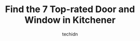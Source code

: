 ---
layout: ampstory
image: https://i0.wp.com/www.auto.or.id/wp-content/uploads/2023/06/wheeler-windows-inc-0-kitchener-1686323749.jpeg?resize=640,853
author: techidn
featured: false
description: Kitchener, Ontario, Canada is a haven for Door and Window enthusiasts, boasting an impressive array of 7 top-notch establishments. Whether youre a seasoned connoisseur or simply curious to 
title: Find the 7 Top-rated Door and Window in Kitchener
cover:
   title: Find the 7 Top-rated Door and Window in Kitchener
   subtitle: AUTO.OR.ID
   background: https://www.auto.or.id/wp-content/uploads/2023/06/wheeler-windows-inc-0-kitchener-1686323749.jpeg

pages: 
 - layout: thirds
   top: <h1>#1 Bavarian Window Works</h1>
   bottom: "<p>Bavarian Window Works recently replaced 3 big sunroom casement windows with 3 beautiful picture windows. The install team showed first thing in the morning and worked thr</p>"
   background: https://www.auto.or.id/wp-content/uploads/2023/06/wheeler-windows-inc-1-kitchener-1686323751.jpeg
   backgroundblur: true
 - layout: thirds
   top: <h1>#2 Rick MacDonald Siding, Windows and Doors Inc</h1>
   bottom: "<p>300 Trillium Dr, Kitchener, ON N2E 2K6, Canada</p>"
   background: https://www.auto.or.id/wp-content/uploads/2023/06/wheeler-windows-inc-2-kitchener-1686323752.jpeg
   cta:
      link: https://www.auto.or.id/find-the-7-top-rated-door-and-window-in-kitchener/
      text: Find the 7 Top-rated Door and Window in Kitchener
 - layout: thirds
   top: <h1>#3 Howald Windows & Doors</h1>
   bottom: "<p>400 Mill St, Kitchener, ON N2M 3R7, Canada</p>"
   background: https://images.unsplash.com/photo-1551727324-355cda9f1884?ixlib=rb-4.0.3&ixid=MnwxMjA3fDB8MHxwaG90by1wYWdlfHx8fGVufDB8fHx8&auto=format&fit=crop&w=640&h=853&q=80
   cta:
      link: https://www.auto.or.id/find-the-7-top-rated-door-and-window-in-kitchener/
      text: Find the 7 Top-rated Door and Window in Kitchener
 - layout: thirds
   top: <h1>#4 Tricity Windows And Doors.</h1>
   bottom: "<p>704 Robert Ferrie Dr, Kitchener, ON N2R 0B2, Canada</p>"
   background: https://images.unsplash.com/photo-1636325780109-2d154603a3a7?ixlib=rb-4.0.3&ixid=MnwxMjA3fDB8MHxwaG90by1wYWdlfHx8fGVufDB8fHx8&auto=format&fit=crop&w=640&h=853&q=80
   cta:
      link: https://www.auto.or.id/find-the-7-top-rated-door-and-window-in-kitchener/
      text: Find the 7 Top-rated Door and Window in Kitchener
 - layout: thirds
   top: <h1>#5 Strassburger Windows & Doors</h1>
   bottom: "<p>2101 Shirley Dr, Kitchener, ON N2B 3X4, Canada</p>"
   background: https://images.unsplash.com/photo-1610205296127-02e7366806e4?ixlib=rb-4.0.3&ixid=MnwxMjA3fDB8MHxwaG90by1wYWdlfHx8fGVufDB8fHx8&auto=format&fit=crop&w=640&h=853&q=80
   cta:
      link: https://www.auto.or.id/find-the-7-top-rated-door-and-window-in-kitchener/
      text: Find the 7 Top-rated Door and Window in Kitchener
 - layout: thirds
   top: <h1>#6 Wheeler Windows Inc</h1>
   bottom: "<p>61 Agnes St, Kitchener, ON N2G 2E9, Canada</p>"
   background: https://images.unsplash.com/photo-1622407760454-0a091d4c6cdf?ixlib=rb-4.0.3&ixid=MnwxMjA3fDB8MHxwaG90by1wYWdlfHx8fGVufDB8fHx8&auto=format&fit=crop&w=640&h=853&q=80
   cta:
      link: https://www.auto.or.id/find-the-7-top-rated-door-and-window-in-kitchener/
      text: Find the 7 Top-rated Door and Window in Kitchener
 - layout: thirds
   top: <h1>#7 PM Windows & Doors</h1>
   bottom: "<p>1358 Victoria St N, Kitchener, ON N2B 3E2, Canada</p>"
   background: https://images.unsplash.com/photo-1494697536454-6f39e2cc972d?ixlib=rb-4.0.3&ixid=MnwxMjA3fDB8MHxwaG90by1wYWdlfHx8fGVufDB8fHx8&auto=format&fit=crop&w=640&h=853&q=80
   cta:
      link: https://www.auto.or.id/find-the-7-top-rated-door-and-window-in-kitchener/
      text: Find the 7 Top-rated Door and Window in Kitchener
 - layout: thirds
   middle: Continue reading...
   background: https://images.unsplash.com/photo-1636325778435-585ed877d753?ixlib=rb-4.0.3&ixid=MnwxMjA3fDB8MHxwaG90by1wYWdlfHx8fGVufDB8fHx8&auto=format&fit=crop&w=640&h=853&q=80
   cta:
      link: https://www.auto.or.id/find-the-7-top-rated-door-and-window-in-kitchener/
      text: Find the 7 Top-rated Door and Window in Kitchener

---